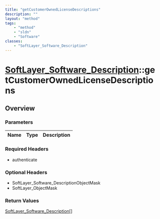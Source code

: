 ```yaml
---
title: "getCustomerOwnedLicenseDescriptions"
description: ""
layout: "method"
tags:
    - "method"
    - "sldn"
    - "Software"
classes:
    - "SoftLayer_Software_Description"
---
```

# [SoftLayer_Software_Description](/reference/services/SoftLayer_Software_Description)::getCustomerOwnedLicenseDescriptions




## Overview 


### Parameters 
|Name | Type | Description |
| --- | --- | --- |


### Required Headers
* authenticate

### Optional Headers
* SoftLayer_Software_DescriptionObjectMask
* SoftLayer_ObjectMask

### Return Values
<a href='/reference/datatypes/SoftLayer_Software_Description'>SoftLayer_Software_Description[] </a>

